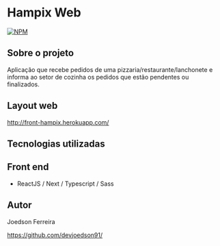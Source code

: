 # Hampix Web
[![NPM](https://img.shields.io/npm/l/react)](https://github.com/devsuperior/sds1-wmazoni/blob/master/LICENSE) 

## Sobre o projeto

Aplicação que recebe pedidos de uma pizzaria/restaurante/lanchonete e informa ao setor de cozinha os pedidos que estão pendentes ou finalizados.

## Layout web

http://front-hampix.herokuapp.com/

## Tecnologias utilizadas

## Front end
- ReactJS / Next / Typescript / Sass

## Autor

Joedson Ferreira

https://github.com/devjoedson91/
